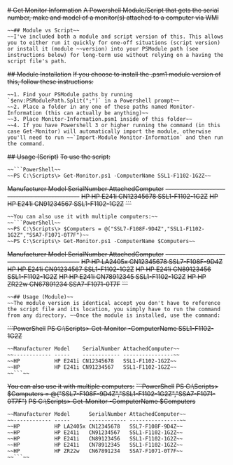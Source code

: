 ~~# Get Monitor Information~~
~~A Powershell Module/Script that gets the serial number, make and model of a monitor(s) attached to a computer via WMI~~
~~~~
~~## Module vs Script~~
~~I've included both a module and script version of this. This allows you to either run it quickly for one-off situations (script version) or install it (module ~~version) into your PSModule path (see instructions below) for long-term use without relying on a having the script file's path.
~~~~
~~## Module Installation~~
~~If you choose to install the .psm1 module version of this, follow these instructions:~~
~~~~
~~1. Find your PSModule paths by running `$env:PSModulePath.Split(";")` in a Powershell prompt~~
~~2. Place a folder in any one of these paths named Monitor-Information (this can actually be anything)~~
~~3. Place Monitor-Information.psm1 inside of this folder~~
~~4. If you have Powershell 3 or higher running the command (in this case Get-Monitor) will automatically import the module, otherwise you'll need to run ~~`Import-Module Monitor-Information` and then run the command.
~~~~
~~## Usage (Script)~~
~~To use the script:~~
~~~~
~~```PowerShell~~
~~PS C:\Scripts\> Get-Monitor.ps1 -ComputerName SSL1-F1102-1G2Z~~
~~~~
~~Manufacturer Model    SerialNumber AttachedComputer~~
~~------------ -----    ------------ ----------------~~
~~HP           HP E241i CN12345678   SSL1-F1102-1G2Z~~
~~HP           HP E241i CN91234567   SSL1-F1102-1G2Z~~
~~```~~
~~~~
~~You can also use it with multiple computers:~~
~~```PowerShell~~
~~PS C:\Scripts\> $Computers = @("SSL7-F108F-9D4Z","SSL1-F1102-1G2Z","SSA7-F1071-0T7F")~~
~~PS C:\Scripts\> Get-Monitor.ps1 -ComputerName $Computers~~
~~~~
~~Manufacturer Model      SerialNumber AttachedComputer~~
~~------------ -----      ------------ ----------------~~
~~HP           HP LA2405x CN12345678   SSL7-F108F-9D4Z~~
~~HP           HP E241i   CN91234567   SSL1-F1102-1G2Z~~
~~HP           HP E241i   CN89123456   SSL1-F1102-1G2Z~~
~~HP           HP E241i   CN78912345   SSL1-F1102-1G2Z~~
~~HP           HP ZR22w   CN67891234   SSA7-F1071-0T7F~~
~~```~~
~~~~
~~## Usage (Module)~~
~~The module version is identical accept you don't have to reference the script file and its location, you simply have to run the command from any directory. ~~Once the module is installed, use the command:
~~~~
~~```PowerShell~~
~~PS C:\Scripts\> Get-Monitor -ComputerName SSL1-F1102-1G2Z~~
~~~~
~~Manufacturer Model    SerialNumber AttachedComputer~~
~~------------ -----    ------------ ----------------~~
~~HP           HP E241i CN12345678   SSL1-F1102-1G2Z~~
~~HP           HP E241i CN91234567   SSL1-F1102-1G2Z~~
~~```~~
~~~~
~~You can also use it with multiple computers:~~
~~```PowerShell~~
~~PS C:\Scripts\> $Computers = @("SSL7-F108F-9D4Z","SSL1-F1102-1G2Z","SSA7-F1071-0T7F")~~
~~PS C:\Scripts\> Get-Monitor -ComputerName $Computers~~
~~~~
~~Manufacturer Model      SerialNumber AttachedComputer~~
~~------------ -----      ------------ ----------------~~
~~HP           HP LA2405x CN12345678   SSL7-F108F-9D4Z~~
~~HP           HP E241i   CN91234567   SSL1-F1102-1G2Z~~
~~HP           HP E241i   CN89123456   SSL1-F1102-1G2Z~~
~~HP           HP E241i   CN78912345   SSL1-F1102-1G2Z~~
~~HP           HP ZR22w   CN67891234   SSA7-F1071-0T7F~~
~~```~~
~~~~~~